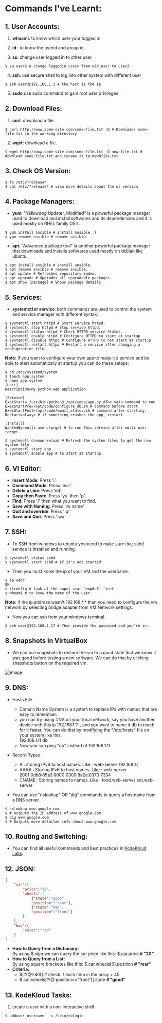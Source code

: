 # Commands I've Learnt:
## **1. User Accounts:**
1. **whoami**: to know which user your logged in.

2. **id** : to know the userid and group id.

3. **su**: change user logged in to other user.
```shell
$ su user2 # change loggedin usesr from old user to user2
```

4. **ssh**: use secure shell to log into other system with different user
```shell
$ ssh user3@192.168.1.3 # the host is the ip
```

5. **sudo** use sudo command to gain root user privileges.

## **2. Download Files:**
1. **curl**: download a file.
```shell
$ curl http://www.some-site.com/some-file.txt -O # Downloads some-file.txt in the working directory
```

2. **wget**: download a file.
```shell
$ wget http://www.some-site.com/some-file.txt -O new-file.txt # download some-file.txt and rename it to new0file.txt
```

## **3. Check OS Version:**
```shell
$ ls /etc/*release* 
$ cat /etc/*release* # view more details about the os version.
```

## **4. Package Managers:**
- **yum**: "Yellowdog Updater, Modified" is a powerful package manager used to download and install softwares and its dependencies and it is used mostly on RHEL family OS’s.

```shell
$ yum install ansible # install ansible :)
$ yum remove ansible # remove ansible.
```

- **apt**: "Advanced package tool" ia another powerful package manager that downloads and installs softwares used mostly on debian like ubuntu.
```shell
$ apt install ansible # install ansible.
$ apt remove ansible # remove ansible.
$ apt update # Refreshes repository index.
$ apt upgrade # Upgrades all upgradable packages.
$ apt show [package] # Shows package details.
```
## **5. Services:**
- **systemctl or service**: both commands are used to control the system and service manager with different syntax.

```shell
$ systemctl start httpd # Start service httpd.
$ systemctl stop httpd # Stop service httpd.
$ systemctl status httpd # Check HTTPD service Status.
$ systemctl enable httpd # Configure HTTPD to start at startup
$ systemctl disable httpd # Configure HTTPD to not start at startup
$ systemctl restart httpd # Restart a service after changing a configuration file.
``` 

**Note:** If you want to configure your own app to make it a service and be able to start automatically at startup you can do these seteps:
```shell
$ cd /etc/systemd/system
$ touch app.system
$ nano app.system
[Unit]
Description=My python web application

[Service]
ExecStart= /usr/bin/python3 /opt/code/app.py #The main command to run
ExecStartPre=/opt/code/configure_db.sh # command before start
ExecStartPost=/opt/code/email_status.sh # command after starting.
Restart=always # if something crashes the app, restart.

[Install]
WantedBy=multi-user.target # to run this service after multi user target.

$ systemctl daemon-reload # Refresh the system files to get the new system file.
$ systemctl start app
$ systemctl enable app # to start at startup.
```

## **6. VI Editor:**
- **Insert Mode**: Press 'i'.
- **Command Mode**: Press 'esc'.
- **Delete a Line**: Press 'dd'.
- **Copy then Paste**: Press 'yy' then 'p'.
- **Find**: Press '/' then what you want to find.
- **Save with Naming**: Press ':w name'
- **Quit and override**: Press ':q!'
- **Save and Quit**: Press ':wq'

## **7. SSH:**
- To SSH from windows to ubuntu you need to make sure that sshd service is installed and running.
```shell
$ systemctl status sshd
$ systemctl start sshd # if it's not started
```

- Then you must know the ip of your VM and the username.
```shell
$ ip addr
OR
$ ifconfig # look at the ouput near 'enp0s3' 'inet'
$ whoami # to know the name of the user.
```
**Note:** if the ip address wasn't 192.168.*.\* then you need to configure the vm network by selecting bridge adapter from VM Network settings.

- Now you can ssh from your windows terminal.
```shell
$ ssh user@192.168.1.17 # Then provide the password and you're in.
```
## **8. Snapshots in VirtualBox**
- We can use snapshots to restore the vm to a good state that we know it was good before testing a new software. We can do that by clicking snapshots button on the required vm.

![image](https://user-images.githubusercontent.com/83673888/183394660-e9912b99-e04d-4f58-91af-10bdd99cd768.png)


## **9. DNS:**
* Hosts File
    - Domain Name System is a system to replace IPs with names that are easy to remember.
    - you can try using DNS on your local network, say you have another device with this ip 192.168.1.11 , and you want to name it db to reach for it faster, You can do that by modifying the "/etc/hosts" file on your system like this.<br>
    192.168.1.11 db
    - Now you can ping "db" instead of 192.168.1.11
* Record Types
    - A : storing IPv4 to host names. Like : web-server 192.168.1.1
    - AAAA : Storing IPv6 to host names. Like : web-server 2001:0db8:85a3:0000:0000:8a2e:0370:7334
    - CNAME : Storing names to names. Like : food.web-server eat.web-server

* You can use "nslookup" OR "dig" commands to query a hostname from a DNS server.
```shell
$ nslookup www.google.com 
$ # Outputs the IP address of www.google.com
$ dig www.google.com
$ # Outputs more detailed info about www.google.com
```

## **10. Routing and Switching:**
- You can find all useful commands and best practices in [KodeKloud Labs](https://kodekloud.com/topic/labs-switching-and-routing-2/).


## **12. JSON:**

```json
{
    "car":{
        "price":"20",
        "wheels":[
            {"state":"good",
            "position":"rear"},
            {"state":"bad",
            "position":"front"}
        ]
    },
    "bus":{
        "color":"red"
    }
}
```
- **How to Query from a Dictionary:**<br>
By using \$ sign we can query the car price like this: $.car.price **# "20"**
- **How to Query from a List:**<br>
By using square bracketes like this: $.car.wheels[0].position **# "rear"**
- **Criteria:**<br>
    - $[?(@>40)] # check if each item in the array > 40
    - $.car.wheels[?(@.position=="front")].state **# "good"**

## **13. KodeKloud Tasks:**
1. create a user with a non-interactive shell 
```shell
$ adduser username  -s /sbin/nologin 
```